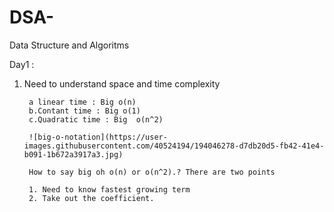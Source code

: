 # DSA-
Data Structure and Algoritms


Day1 :

 1. Need to understand space and time complexity
          
         a linear time : Big o(n)
         b.Contant time : Big o(1)
         c.Quadratic time : Big  o(n^2)

         ![big-o-notation](https://user-images.githubusercontent.com/40524194/194046278-d7db20d5-fb42-41e4-b091-1b672a3917a3.jpg)

         How to say big oh o(n) or o(n^2).? There are two points
         
         1. Need to know fastest growing term
         2. Take out the coefficient.
         
